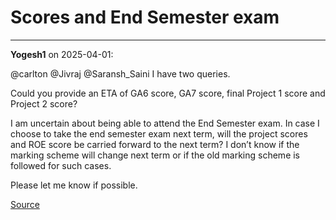 # Scores and End Semester exam


---

**Yogesh1** on 2025-04-01:

@carlton @Jivraj @Saransh_Saini
I have two queries.


Could you provide an ETA of GA6 score, GA7 score, final Project 1 score and Project 2 score?


I am uncertain about being able to attend the End Semester exam. In case I choose to take the end semester exam next term, will the project scores and ROE score be carried forward to the next term? I don’t know if the marking scheme will change next term or if the old marking scheme is followed for such cases.


Please let me know if possible.

[Source](https://discourse.onlinedegree.iitm.ac.in/t/scores-and-end-semester-exam/171473/1)
